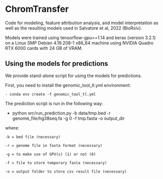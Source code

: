 # ChromTransfer
Code for modeling, feature attribution analysis, and model interpretation as well as the resulting models used in Salvatore et al, 2022 (BioRxiv).

Models were trained using tensorflow-gpu==1.14 and keras (version 3.2.1) on a Linux SMP Debian 4.19.208-1 x86_64 machine using NVIDIA Quadro RTX 6000 cards with 24 GB of VRAM.
    
## Using the models for predictions

We provide stand-alone script for using the models for predictions. 

First, you need to install the genomic_tool_tl.yml environment:
    
    - conda env create -f genomic_tool_tl.yml 

The prediction script is run in the following way:
  
  - python src/run_prediction.py -b data/tmp.bed -r genome_file/hg38seq.fa -g 0 -f tmp.fasta -o output_dir
  
  where:
  
    -b = bed file (necessary)
    
    -r = genome file in fasta format (necessary)
    
    -g = to make use of GPU(s) (1) or not (0)
    
    -f = file to store temporary fasta (necessary)
    
    -o = output folder to store csv result file (necessary)
